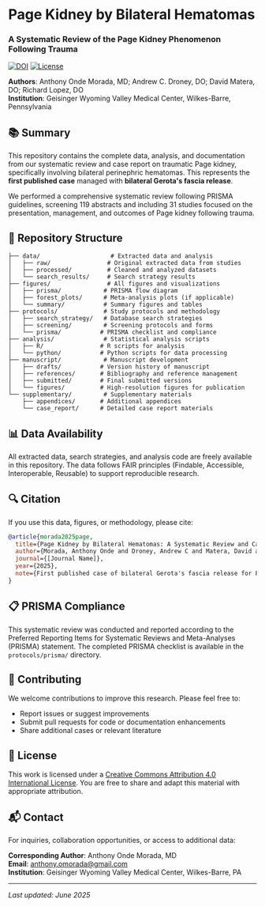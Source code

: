 # Page Kidney by Bilateral Hematomas

### A Systematic Review of the Page Kidney Phenomenon Following Trauma

[![DOI](https://img.shields.io/badge/DOI-pending-lightgrey)](https://claude.ai/chat/9890203a-e95d-488a-b843-6b02574103d0) [![License](https://img.shields.io/badge/License-CC%20BY%204.0-lightgrey.svg)](https://creativecommons.org/licenses/by/4.0/)

**Authors**: Anthony Onde Morada, MD; Andrew C. Droney, DO; David Matera, DO; Richard Lopez, DO  
**Institution**: Geisinger Wyoming Valley Medical Center, Wilkes-Barre, Pennsylvania

## 📚 Summary

This repository contains the complete data, analysis, and documentation from our systematic review and case report on traumatic Page kidney, specifically involving bilateral perinephric hematomas. This represents the **first published case** managed with **bilateral Gerota's fascia release**.

We performed a comprehensive systematic review following PRISMA guidelines, screening 119 abstracts and including 31 studies focused on the presentation, management, and outcomes of Page kidney following trauma.

## 📂 Repository Structure

```
├── data/                    # Extracted data and analysis
│   ├── raw/                # Original extracted data from studies
│   ├── processed/          # Cleaned and analyzed datasets
│   └── search_results/     # Search strategy results
├── figures/                # All figures and visualizations
│   ├── prisma/            # PRISMA flow diagram
│   ├── forest_plots/      # Meta-analysis plots (if applicable)
│   └── summary/           # Summary figures and tables
├── protocols/             # Study protocols and methodology
│   ├── search_strategy/   # Database search strategies
│   ├── screening/         # Screening protocols and forms
│   └── prisma/           # PRISMA checklist and compliance
├── analysis/              # Statistical analysis scripts
│   ├── R/                # R scripts for analysis
│   └── python/           # Python scripts for data processing
├── manuscript/            # Manuscript development
│   ├── drafts/           # Version history of manuscript
│   ├── references/       # Bibliography and reference management
│   ├── submitted/        # Final submitted versions
│   └── figures/          # High-resolution figures for publication
└── supplementary/         # Supplementary materials
    ├── appendices/       # Additional appendices
    └── case_report/      # Detailed case report materials
```
## 📊 Data Availability

All extracted data, search strategies, and analysis code are freely available in this repository. The data follows FAIR principles (Findable, Accessible, Interoperable, Reusable) to support reproducible research.

## 🔍 Citation

If you use this data, figures, or methodology, please cite:

```bibtex
@article{morada2025page,
  title={Page Kidney by Bilateral Hematomas: A Systematic Review and Case Report},
  author={Morada, Anthony Onde and Droney, Andrew C and Matera, David and Lopez, Richard},
  journal={[Journal Name]},
  year={2025},
  note={First published case of bilateral Gerota's fascia release for Page kidney}
}
```

## 📋 PRISMA Compliance

This systematic review was conducted and reported according to the Preferred Reporting Items for Systematic Reviews and Meta-Analyses (PRISMA) statement. The completed PRISMA checklist is available in the `protocols/prisma/` directory.

## 🤝 Contributing

We welcome contributions to improve this research. Please feel free to:

- Report issues or suggest improvements
- Submit pull requests for code or documentation enhancements
- Share additional cases or relevant literature

## 📄 License

This work is licensed under a [Creative Commons Attribution 4.0 International License](https://creativecommons.org/licenses/by/4.0/). You are free to share and adapt this material with appropriate attribution.

## 📬 Contact

For inquiries, collaboration opportunities, or access to additional data:

**Corresponding Author**: Anthony Onde Morada, MD  
**Email**: anthony.omorada@gmail.com  
**Institution**: Geisinger Wyoming Valley Medical Center, Wilkes-Barre, PA

---

_Last updated: June 2025_